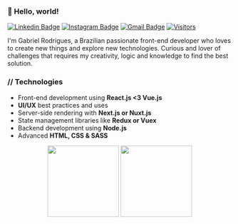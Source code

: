 ### 👋 Hello, world!
[![Linkedin Badge](https://img.shields.io/badge/-LinkedIn-blue?style=flat-square&logo=Linkedin&logoColor=white&link=https://www.linkedin.com/in/gabrieldev/)](https://www.linkedin.com/in/gabrieldev/)
[![Instagram Badge](https://img.shields.io/badge/-Instagram-F77737?style=flat-square&logo=Instagram&logoColor=white&link=https://www.instagram.com/gbrdev/)](https://www.instagram.com/gbrdev/)
[![Gmail Badge](https://img.shields.io/badge/-Gmail-c14438?style=flat-square&logo=Gmail&logoColor=white&link=mailto:gabriel.desenvolve@gmail.com)](mailto:gabriel.desenvolve@gmail.com)
[![Visitors](https://komarev.com/ghpvc/?username=gbrdev&style=flat-square)](https://www.github.com/gbrdev/)

I'm Gabriel Rodrigues, a Brazilian passionate front-end developer who loves to create new things and explore new technologies. Curious and lover of challenges that requires my creativity, logic and knowledge to find the best solution.

### // Technologies
- Front-end development using **React.js <3 Vue.js**
- **UI/UX** best practices and uses
- Server-side rendering with **Next.js or Nuxt.js**
- State management libraries like **Redux or Vuex**
- Backend development using **Node.js**
- Advanced **HTML, CSS & SASS**

<p align="center">
   <img
      align="center"
      height="160" 
        src="https://github-readme-stats.vercel.app/api/top-langs/?username=gbrdev&layout=compact&theme=dracula"
    />
  <img   
      align="center"
      height="160" 
       src="https://github-readme-stats.vercel.app/api?username=gbrdev&show_icons=true&theme=dracula"
    />
</p>

<!-- \
[![Top Langs](https://github-readme-stats.vercel.app/api/top-langs/?username=gbrdev&layout=compact)](https://github.com/gbrdev?tab=repositories)
\
![Anurag's github stats](https://github-readme-stats.vercel.app/api?username=gbrdev&show_icons=true&theme=dracula) -->
